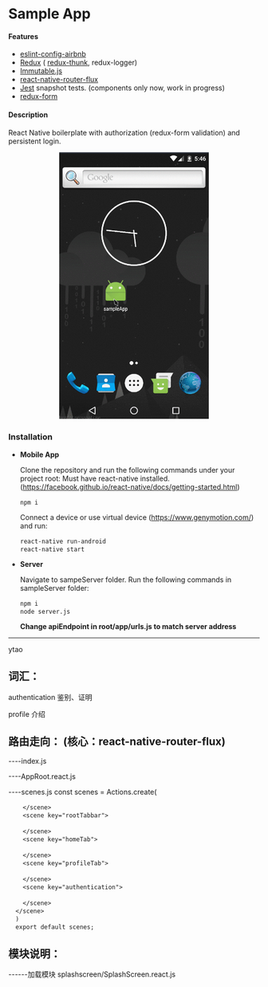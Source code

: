 # Sample App
#### Features
* <a href="https://github.com/airbnb/javascript/tree/master/packages/eslint-config-airbnb">eslint-config-airbnb</a>
* <a href="https://github.com/reactjs/react-redux">Redux</a> (
  <a href="https://github.com/gaearon/redux-thunk">redux-thunk</a>, redux-logger)
* <a href="https://facebook.github.io/immutable-js/">Immutable.js</a>
* <a href="https://github.com/aksonov/react-native-router-flux">react-native-router-flux</a>
* <a href="https://facebook.github.io/jest/">Jest</a> snapshot tests. (components only now, work in progress)
* <a href="https://github.com/erikras/redux-form">redux-form</a>
#### Description

React Native boilerplate with authorization (redux-form validation) and persistent login.

<p align="center">
  <img src="./demo.gif" width="300"/>
</p>

### Installation
- <b>Mobile App</b>

  Clone the repository and run the following commands under your project root:
  Must have react-native installed. (https://facebook.github.io/react-native/docs/getting-started.html)
  ```
  npm i
  ```
  Connect a device or use virtual device (https://www.genymotion.com/) and run:
  ```
  react-native run-android
  react-native start
  ```
- <b>Server</b>

  Navigate to sampeServer folder.
  Run the following commands in sampleServer folder:
  ```
  npm i
  node server.js
  ```
  <b>Change apiEndpoint in root/app/urls.js to match server address</b>


------------------------------------------------------------------------------------
ytao

词汇：
--------------
authentication
鉴别、证明

profile
介绍

路由走向：
(核心：react-native-router-flux)
---------------------------------

----index.js
      <Provider store={store}>
        <AppRoot />
      </Provider>

----AppRoot.react.js
      <RouterWithRedux scenes={scenes} />

----scenes.js
      const scenes = Actions.create(
      <scene key="root">
        <scene key="splash">

        </scene>
        <scene key="rootTabbar">

        </scene>
        <scene key="homeTab">

        </scene>
        <scene key="profileTab">

        </scene>
        <scene key="authentication">

        </scene>
      </scene>
      )
      export default scenes;

模块说明：
-----------------------------------
------加载模块
        splashscreen/SplashScreen.react.js

